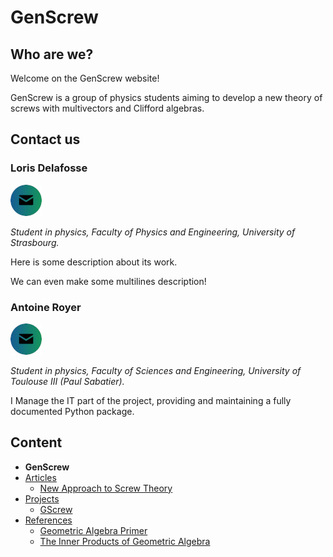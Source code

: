 # GenScrew

## Who are we?

Welcome on the GenScrew website!

GenScrew is a group of physics students aiming to develop a new theory of screws with multivectors and Clifford algebras.

## Contact us

### Loris Delafosse
[![Contact Loris Delafosse](icons/email_icon2.jpg)](mailto:loris.delafosse@etu.unistra.fr)

*Student in physics, Faculty of Physics and Engineering, University of Strasbourg.*
 
Here is some description about its work.

We can even make some multilines description!


### Antoine Royer
[![Contact Antoine Royer](icons/email_icon2.jpg)](mailto:antoine.royer@univ-tlse3.fr)

*Student in physics, Faculty of Sciences and Engineering, University of Toulouse III (Paul Sabatier).*

I Manage the IT part of the project, providing and maintaining a fully documented Python package.

## Content
- **GenScrew**
- [Articles](site-pages/articles.md)
  - [New Approach to Screw Theory](site-pages/articles.md#new-approach-to-screw-theory)
- [Projects](site-pages/projects.md)
  - [GScrew](site-pages/projects.md#gscrew)
- [References](site-pages/references.md)
  - [Geometric Algebra Primer](site-pages/references.md#geometric-algebra-primer)
  - [The Inner Products of Geometric Algebra](site-pages/references.md#the-inner-products-of-geometric-algebra)



